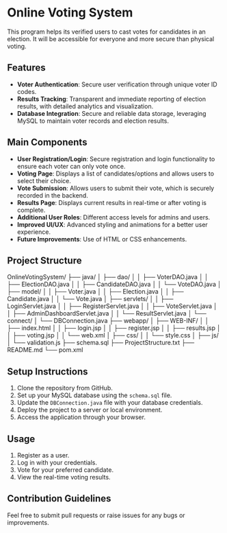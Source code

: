 # Online Voting System

This program helps its verified users to cast votes for candidates in an election. It will be accessible for everyone and more secure than physical voting.

## Features
- **Voter Authentication**: Secure user verification through unique voter ID codes.
- **Results Tracking**: Transparent and immediate reporting of election results, with detailed analytics and visualization.
- **Database Integration**: Secure and reliable data storage, leveraging MySQL to maintain voter records and election results.

## Main Components
- **User Registration/Login**: Secure registration and login functionality to ensure each voter can only vote once.
- **Voting Page**: Displays a list of candidates/options and allows users to select their choice.
- **Vote Submission**: Allows users to submit their vote, which is securely recorded in the backend.
- **Results Page**: Displays current results in real-time or after voting is complete.
- **Additional User Roles**: Different access levels for admins and users.
- **Improved UI/UX**: Advanced styling and animations for a better user experience.
- **Future Improvements**: Use of HTML or CSS enhancements.

## Project Structure
OnlineVotingSystem/
├── java/
│   ├── dao/
│   │   ├── VoterDAO.java
│   │   ├── ElectionDAO.java
│   │   ├── CandidateDAO.java
│   │   └── VoteDAO.java
│   ├── model/
│   │   ├── Voter.java
│   │   ├── Election.java
│   │   ├── Candidate.java
│   │   └── Vote.java
│   ├── servlets/
│   │   ├── LoginServlet.java
│   │   ├── RegisterServlet.java
│   │   ├── VoteServlet.java
│   │   ├── AdminDashboardServlet.java
│   │   └── ResultServlet.java
│   └── connect/
│       └── DBConnection.java
├── webapp/
│   ├── WEB-INF/
│   │   ├── index.html
│   │   ├── login.jsp
│   │   ├── register.jsp
│   │   ├── results.jsp
│   │   ├── voting.jsp
│   │   └── web.xml
│   ├── css/
│   │   └── style.css
│   ├── js/
│       └── validation.js
├── schema.sql
├── ProjectStructure.txt
├── README.md
└── pom.xml


## Setup Instructions
1. Clone the repository from GitHub.
2. Set up your MySQL database using the `schema.sql` file.
3. Update the `DBConnection.java` file with your database credentials.
4. Deploy the project to a server or local environment.
5. Access the application through your browser.

## Usage
1. Register as a user.
2. Log in with your credentials.
3. Vote for your preferred candidate.
4. View the real-time voting results.

## Contribution Guidelines
Feel free to submit pull requests or raise issues for any bugs or improvements.
